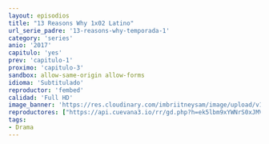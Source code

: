 ```yaml
---
layout: episodios
title: "13 Reasons Why 1x02 Latino"
url_serie_padre: '13-reasons-why-temporada-1'
category: 'series'
anio: '2017'
capitulo: 'yes'
prev: 'capitulo-1'
proximo: 'capitulo-3'
sandbox: allow-same-origin allow-forms
idioma: 'Subtitulado'
reproductor: 'fembed'
calidad: 'Full HD'
image_banner: 'https://res.cloudinary.com/imbriitneysam/image/upload/v1546545022/reason1-banner-min.jpg'
reproductores: ["https://api.cuevana3.io/rr/gd.php?h=ek5lbm9xYWNrS0xJMVp5b21KREk0dFBLbjVkaHhkRGdrOG1jbnBpUnhhS1ZzcVZrZ1piVXBkdklyYVNhcUxUaDNkU0NwbjJ5eWVpMXphU3NoYS9LMU02U3FadVkyUT09"]
tags:
- Drama
---
```











